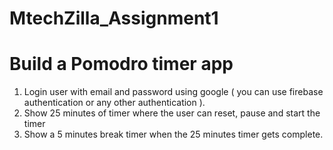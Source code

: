 # MtechZilla_Assignment1


# Build a Pomodro timer app
1. Login user with email and password using google ( you can use firebase authentication or any other authentication ).
2. Show 25 minutes of timer where the user can reset, pause and start the timer
3. Show a 5 minutes break timer when the 25 minutes timer gets complete.
